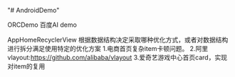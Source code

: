 "# AndroidDemo" 

ORCDemo 百度AI demo

AppHomeRecyclerView 	根据数据结构决定采取哪种优化方式，或者对数据结构进行拆分满足使用特定的优化方案
	1.电商首页复杂item卡顿问题。 
	2.阿里vlayout:https://github.com/alibaba/vlayout
	3.爱奇艺游戏中心首页card，实现对item的复用